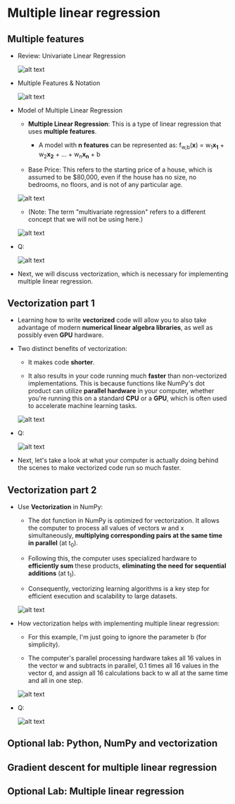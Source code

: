 # Multiple linear regression

## Multiple features

- Review: Univariate Linear Regression

  ![alt text](resources/notes/01.png)

- Multiple Features & Notation

  ![alt text](resources/notes/02.png)

- Model of Multiple Linear Regression

  - **Multiple Linear Regression**: This is a type of linear regression that uses **multiple features**.

    - A model with **n features** can be represented as: f<sub>w,b</sub>(**x**) = w<sub>1</sub>**x<sub>1</sub>** + w<sub>2</sub>**x<sub>2</sub>** + ... + w<sub>n</sub>**x<sub>n</sub>** + b

  - Base Price: This refers to the starting price of a house, which is assumed to be $80,000, even if the house has no size, no bedrooms, no floors, and is not of any particular age.

  ![alt text](resources/notes/03.png)

  - (Note: The term "multivariate regression" refers to a different concept that we will not be using here.)

  ![alt text](resources/notes/04.png)

- Q:

  ![alt text](resources/questions/01.png)

- Next, we will discuss vectorization, which is necessary for implementing multiple linear regression.

## Vectorization part 1

- Learning how to write **vectorized** code will allow you to also take advantage of modern **numerical linear algebra libraries**, as well as possibly even **GPU** hardware.

- Two distinct benefits of vectorization:

  - It makes code **shorter**.

  - It also results in your code running much **faster** than non-vectorized implementations. This is because functions like NumPy's dot product can utilize **parallel hardware** in your computer, whether you're running this on a standard **CPU** or a **GPU**, which is often used to accelerate machine learning tasks.

  ![alt text](resources/notes/05.png)

- Q:

  ![alt text](resources/questions/02.png)

- Next, let's take a look at what your computer is actually doing behind the scenes to make vectorized code run so much faster.

## Vectorization part 2

- Use **Vectorization** in NumPy:

  - The dot function in NumPy is optimized for vectorization. It allows the computer to process all values of vectors w and x simultaneously, **multiplying corresponding pairs at the same time in parallel** (at t<sub>0</sub>).

  - Following this, the computer uses specialized hardware to **efficiently sum** these products, **eliminating the need for sequential additions** (at t<sub>1</sub>).

  - Consequently, vectorizing learning algorithms is a key step for efficient execution and scalability to large datasets.

  ![alt text](resources/notes/06.png)

- How vectorization helps with implementing multiple linear regression:

  - For this example, I'm just going to ignore the parameter b (for simplicity).

  - The computer's parallel processing hardware takes all 16 values in the vector w and subtracts in parallel, 0.1 times all 16 values in the vector d, and assign all 16 calculations back to w all at the same time and all in one step.

  ![alt text](resources/notes/07.png)

- Q:

  ![alt text](resources/questions/03.png)

## Optional lab: Python, NumPy and vectorization

## Gradient descent for multiple linear regression

## Optional Lab: Multiple linear regression
